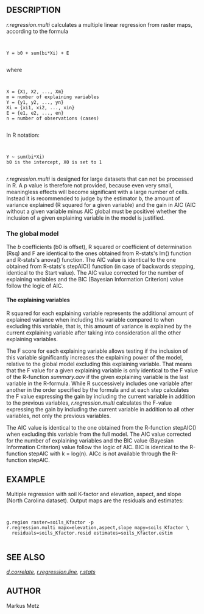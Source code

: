 
## DESCRIPTION

*r.regression.multi* calculates a multiple linear regression from
raster maps, according to the formula

```


Y = b0 + sum(bi*Xi) + E


```

where

```


X = {X1, X2, ..., Xm}
m = number of explaining variables
Y = {y1, y2, ..., yn}
Xi = {xi1, xi2, ..., xin}
E = {e1, e2, ..., en}
n = number of observations (cases)


```

In R notation:

```


Y ~ sum(bi*Xi)
b0 is the intercept, X0 is set to 1


```

*r.regression.multi* is designed for large datasets that can not
be processed in R. A p value is therefore not provided, because even
very small, meaningless effects will become significant with a large
number of cells. Instead it is recommended to judge by the estimator b,
the amount of variance explained (R squared for a given variable) and
the gain in AIC (AIC without a given variable minus AIC global must be
positive) whether the inclusion of a given explaining variable in the
model is justified.

### The global model

The *b* coefficients (b0 is offset), R squared or coefficient of
determination (Rsq) and F are identical to the ones obtained from
R-stats's lm() function and R-stats's anova() function. The AIC value
is identical to the one obtained from R-stats's stepAIC() function
(in case of backwards stepping, identical to the Start value). The
AIC value corrected for the number of explaining variables and the BIC
(Bayesian Information Criterion) value follow the logic of AIC.

#### The explaining variables

R squared for each explaining variable represents the additional amount
of explained variance when including this variable compared to when
excluding this variable, that is, this amount of variance is explained
by the current explaining variable after taking into consideration all
the other explaining variables.

The F score for each explaining variable allows testing if the inclusion
of this variable significantly increases the explaining power of the
model, relative to the global model excluding this explaining variable.
That means that the F value for a given explaining variable is only
identical to the F value of the R-function *summary.aov* if the
given explaining variable is the last variable in the R-formula. While
R successively includes one variable after another in the order
specified by the formula and at each step calculates the F value
expressing the gain by including the current variable in addition to the
previous variables, *r.regression.multi* calculates the F-value
expressing the gain by including the current variable in addition to all
other variables, not only the previous variables.

The AIC value is identical to the one obtained from the R-function
stepAIC() when excluding this variable from the full model. The AIC
value corrected for the number of explaining variables and the BIC value
(Bayesian Information Criterion) value follow the logic of AIC. BIC is
identical to the R-function stepAIC with k = log(n). AICc is not
available through the R-function stepAIC.

## EXAMPLE

Multiple regression with soil K-factor and elevation, aspect, and slope
(North Carolina dataset). Output maps are the residuals and estimates:

```


g.region raster=soils_Kfactor -p
r.regression.multi mapx=elevation,aspect,slope mapy=soils_Kfactor \
  residuals=soils_Kfactor.resid estimates=soils_Kfactor.estim


```

## SEE ALSO

*[d.correlate](d.correlate.html),
[r.regression.line](r.regression.line.html),
[r.stats](r.stats.html)*

## AUTHOR

Markus Metz
